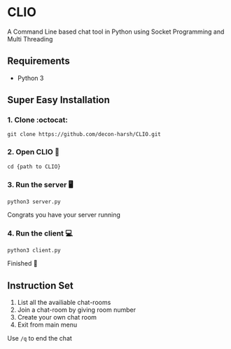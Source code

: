 # CLIO
A Command Line based chat tool in Python using Socket Programming and Multi Threading

## Requirements
- Python 3

## Super Easy Installation

### 1. Clone :octocat:
```
git clone https://github.com/decon-harsh/CLIO.git 
```

### 2. Open CLIO 📂
```
cd {path to CLIO}
```

### 3. Run the server 🖥️
```
python3 server.py
```
Congrats you have your server running 

### 4. Run the client 💻
```
python3 client.py
```

Finished 👏

## Instruction Set

1. List all the availiable chat-rooms
2. Join a chat-room by giving room number
3. Create your own chat room
4. Exit from main menu

Use ```/q``` to end the chat


